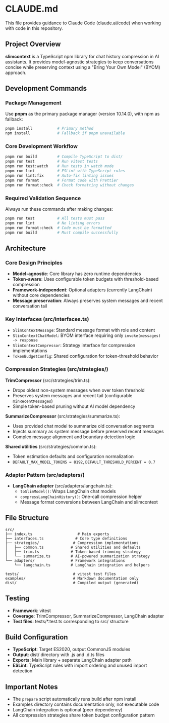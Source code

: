 # CLAUDE.md

This file provides guidance to Claude Code (claude.ai/code) when working with code in this repository.

## Project Overview

**slimcontext** is a TypeScript npm library for chat history compression in AI assistants. It provides model-agnostic strategies to keep conversations concise while preserving context using a "Bring Your Own Model" (BYOM) approach.

## Development Commands

### Package Management

Use **pnpm** as the primary package manager (version 10.14.0), with npm as fallback:

```bash
pnpm install           # Primary method
npm install            # Fallback if pnpm unavailable
```

### Core Development Workflow

```bash
pnpm run build         # Compile TypeScript to dist/
pnpm run test          # Run vitest tests
pnpm run test:watch    # Run tests in watch mode
pnpm run lint          # ESLint with TypeScript rules
pnpm run lint:fix      # Auto-fix linting issues
pnpm run format        # Format code with Prettier
pnpm run format:check  # Check formatting without changes
```

### Required Validation Sequence

Always run these commands after making changes:

```bash
pnpm run test          # All tests must pass
pnpm run lint          # No linting errors
pnpm run format:check  # Code must be formatted
pnpm run build         # Must compile successfully
```

## Architecture

### Core Design Principles

- **Model-agnostic**: Core library has zero runtime dependencies
- **Token-aware**: Uses configurable token budgets with threshold-based compression
- **Framework-independent**: Optional adapters (currently LangChain) without core dependencies
- **Message preservation**: Always preserves system messages and recent conversation tail

### Key Interfaces (src/interfaces.ts)

- `SlimContextMessage`: Standard message format with role and content
- `SlimContextChatModel`: BYOM interface requiring only `invoke(messages) -> response`
- `SlimContextCompressor`: Strategy interface for compression implementations
- `TokenBudgetConfig`: Shared configuration for token-threshold behavior

### Compression Strategies (src/strategies/)

**TrimCompressor** (src/strategies/trim.ts):

- Drops oldest non-system messages when over token threshold
- Preserves system messages and recent tail (configurable `minRecentMessages`)
- Simple token-based pruning without AI model dependency

**SummarizeCompressor** (src/strategies/summarize.ts):

- Uses provided chat model to summarize old conversation segments
- Injects summary as system message before preserved recent messages
- Complex message alignment and boundary detection logic

**Shared utilities** (src/strategies/common.ts):

- Token estimation defaults and configuration normalization
- `DEFAULT_MAX_MODEL_TOKENS = 8192`, `DEFAULT_THRESHOLD_PERCENT = 0.7`

### Adapter Pattern (src/adapters/)

- **LangChain adapter** (src/adapters/langchain.ts):
  - `toSlimModel()`: Wraps LangChain chat models
  - `compressLangChainHistory()`: One-call compression helper
  - Message format conversions between LangChain and slimcontext

## File Structure

```
src/
├── index.ts                    # Main exports
├── interfaces.ts              # Core type definitions
├── strategies/               # Compression implementations
│   ├── common.ts            # Shared utilities and defaults
│   ├── trim.ts              # Token-based trimming strategy
│   └── summarize.ts         # AI-powered summarization strategy
└── adapters/                # Framework integrations
    └── langchain.ts         # LangChain integration and helpers

tests/                        # vitest test files
examples/                     # Markdown documentation only
dist/                         # Compiled output (generated)
```

## Testing

- **Framework**: vitest
- **Coverage**: TrimCompressor, SummarizeCompressor, LangChain adapter
- **Test files**: tests/\*.test.ts corresponding to src/ structure

## Build Configuration

- **TypeScript**: Target ES2020, output CommonJS modules
- **Output**: dist/ directory with .js and .d.ts files
- **Exports**: Main library + separate LangChain adapter path
- **ESLint**: TypeScript rules with import ordering and unused import detection

## Important Notes

- The `prepare` script automatically runs build after npm install
- Examples directory contains documentation only, not executable code
- LangChain integration is optional (peer dependency)
- All compression strategies share token budget configuration pattern
